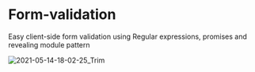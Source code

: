 # Form-validation
Easy client-side form validation using Regular expressions, promises and revealing module pattern

![2021-05-14-18-02-25_Trim](https://user-images.githubusercontent.com/80545806/118298279-91196780-b4df-11eb-908c-688035e0aa9f.gif)
